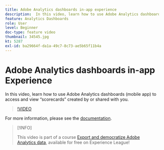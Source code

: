 ```yaml
---
title: Adobe Analytics dashboards in-app experience
description:  In this video, learn how to use Adobe Analytics dashboards (mobile app) to access and view “scorecards” created by or shared with you.
feature: Analytics Dashboards
role: User
level: Beginner
doc-type: feature video
thumbnail: 34545.jpg
kt: 5287
exl-id: ba29664f-da1a-49c7-8c73-ae5b65f11b4a
---
```

# Adobe Analytics dashboards in-app Experience

In this video, learn how to use Adobe Analytics dashboards (mobile app) to access and view “scorecards” created by or shared with you.

>[!VIDEO](https://video.tv.adobe.com/v/34545/?quality=12)

For more information, please see the [documentation](https://experienceleague.adobe.com/docs/analytics/analyze/mobapp/home.html?lang=en).

>[!INFO]
>
> This video is part of a course [Export and democratize Adobe Analytics data](https://experienceleague.adobe.com/?recommended=Analytics-A-1-2022.1.democratizing), available for free on Experience League!